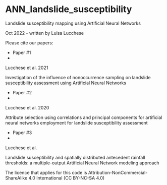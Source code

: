 # ANN_landslide_susceptibility

Landslide susceptibility mapping using Artificial Neural Networks

Oct 2022 - written by Luisa Lucchese

Please cite our papers:

- Paper #1
- 
Lucchese et al. 2021

Investigation of the influence of nonoccurrence sampling on landslide
 susceptibility assessment using Artificial Neural Networks

- Paper #2
- 
 Lucchese et al. 2020

 Attribute selection using correlations and principal components for
 artificial neural networks employment for landslide 
 susceptibility assessment

- Paper #3
- 
 Lucchese et al.

 Landslide susceptibility and spatially distributed antecedent rainfall 
 thresholds: a multiple-output Artificial Neural Network modeling approach


The licence that applies for this code is 
Attribution-NonCommercial-ShareAlike 4.0 International (CC BY-NC-SA 4.0)
